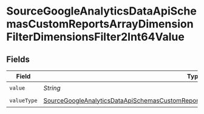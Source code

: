 # SourceGoogleAnalyticsDataApiSchemasCustomReportsArrayDimensionFilterDimensionsFilter2Int64Value


## Fields

| Field                                                                                                                                                                                                                   | Type                                                                                                                                                                                                                    | Required                                                                                                                                                                                                                | Description                                                                                                                                                                                                             |
| ----------------------------------------------------------------------------------------------------------------------------------------------------------------------------------------------------------------------- | ----------------------------------------------------------------------------------------------------------------------------------------------------------------------------------------------------------------------- | ----------------------------------------------------------------------------------------------------------------------------------------------------------------------------------------------------------------------- | ----------------------------------------------------------------------------------------------------------------------------------------------------------------------------------------------------------------------- |
| `value`                                                                                                                                                                                                                 | *String*                                                                                                                                                                                                                | :heavy_check_mark:                                                                                                                                                                                                      | N/A                                                                                                                                                                                                                     |
| `valueType`                                                                                                                                                                                                             | [SourceGoogleAnalyticsDataApiSchemasCustomReportsArrayDimensionFilterDimensionsFilter2ValueType](../../models/shared/SourceGoogleAnalyticsDataApiSchemasCustomReportsArrayDimensionFilterDimensionsFilter2ValueType.md) | :heavy_check_mark:                                                                                                                                                                                                      | N/A                                                                                                                                                                                                                     |